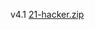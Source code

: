 v4.1 [21-hacker.zip](https://github.com/Jaslayer/21-hacker/releases/download/v4.1-21hacker/21-hacker.zip)
